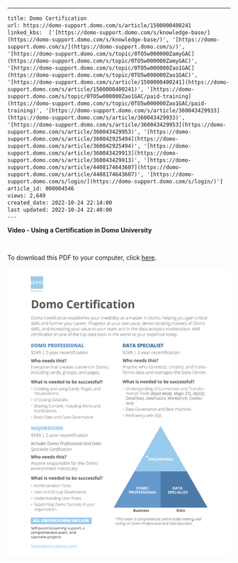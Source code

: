 ---
    title: Domo Certification
    url: https://domo-support.domo.com/s/article/1500000400241
    linked_kbs:  ['[https://domo-support.domo.com/s/knowledge-base/](https://domo-support.domo.com/s/knowledge-base/)', '[https://domo-support.domo.com/s/](https://domo-support.domo.com/s/)', '[https://domo-support.domo.com/s/topic/0TO5w000000ZamyGAC](https://domo-support.domo.com/s/topic/0TO5w000000ZamyGAC)', '[https://domo-support.domo.com/s/topic/0TO5w000000Zao1GAC](https://domo-support.domo.com/s/topic/0TO5w000000Zao1GAC)', '[https://domo-support.domo.com/s/article/1500000400241](https://domo-support.domo.com/s/article/1500000400241)', '[https://domo-support.domo.com/s/topic/0TO5w000000Zao1GAC/paid-training](https://domo-support.domo.com/s/topic/0TO5w000000Zao1GAC/paid-training)', '[https://domo-support.domo.com/s/article/360043429933](https://domo-support.domo.com/s/article/360043429933)', '[https://domo-support.domo.com/s/article/360043429953](https://domo-support.domo.com/s/article/360043429953)', '[https://domo-support.domo.com/s/article/360042925494](https://domo-support.domo.com/s/article/360042925494)', '[https://domo-support.domo.com/s/article/360043429913](https://domo-support.domo.com/s/article/360043429913)', '[https://domo-support.domo.com/s/article/4408174643607](https://domo-support.domo.com/s/article/4408174643607)', '[https://domo-support.domo.com/s/login/](https://domo-support.domo.com/s/login/)']
    article_id: 000004546
    views: 2,649
    created_date: 2022-10-24 22:14:00
    last updated: 2022-10-24 22:40:00
    ---



**Video - Using a Certification in Domo University**



 


To download this PDF to your computer, click [here](https://domosoftware.sharepoint.com/:i:/s/CS-Edu-PublicFiles/EbKNfKe3Hr9IuNk02cJ4Tr8BcCmlTT7SbILekBDcIPjIUQ?e=jVYMDX).


![Domo_Certification.png](Domo_Certification.png)

